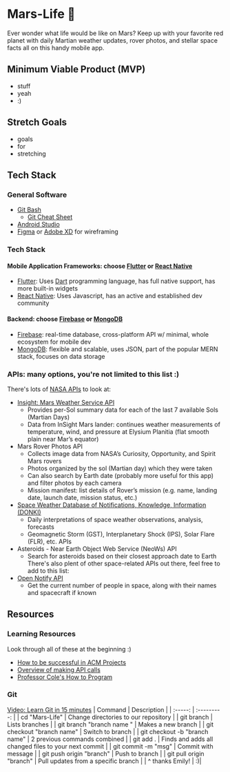 # Mars-Life 🚀
Ever wonder what life would be like on Mars? Keep up with your favorite red planet with daily Martian weather updates, rover photos, and stellar space facts all on this handy mobile app.

## Minimum Viable Product (MVP)
* stuff
* yeah
* :)

## Stretch Goals
* goals
* for
* stretching

## Tech Stack
### General Software
* [Git Bash](https://git-scm.com/downloads)
  * [Git Cheat Sheet](https://education.github.com/git-cheat-sheet-education.pdf)
* [Android Studio](https://developer.android.com/studio)
* [Figma](https://www.figma.com/) or [Adobe XD](https://www.adobe.com/products/xd.html) for wireframing

### Tech Stack
#### Mobile Application Frameworks: choose [Flutter](https://flutter.dev/) or [React Native](https://reactnative.dev/)
* [Flutter](https://flutter.dev/): Uses [Dart](https://dart.dev/) programming language, has full native support, has more built-in widgets
* [React Native](https://reactnative.dev/): Uses Javascript, has an active and established dev community

#### Backend: choose [Firebase](https://firebase.google.com/) or [MongoDB](https://www.mongodb.com/)
* [Firebase](https://firebase.google.com/): real-time database, cross-platform API w/ minimal, whole ecosystem for mobile dev
* [MongoDB](https://www.mongodb.com/): flexible and scalable, uses JSON, part of the popular MERN stack, focuses on data storage

### APIs: many options, you're not limited to this list :)
There's lots of [NASA APIs](https://api.nasa.gov/) to look at: 
* [Insight: Mars Weather Service API](https://api.nasa.gov/assets/insight/InSight%20Weather%20API%20Documentation.pdf)
  * Provides per-Sol summary data for each of the last 7 available Sols (Martian Days)
  * Data from InSight Mars lander: continues weather measurements of temperature, wind, and pressure at Elysium Planitia (flat smooth plain near Mar’s equator)
* Mars Rover Photos API
  * Collects image data from NASA’s Curiosity, Opportunity, and Spirit Mars rovers
  * Photos organized by the sol (Martian day) which they were taken
  * Can also search by Earth date (probably more useful for this app) and filter photos by each camera
  * Mission manifest: list details of Rover’s mission (e.g. name, landing date, launch date, mission status, etc.)
* [Space Weather Database of Notifications, Knowledge, Information (DONKI)](https://ccmc.gsfc.nasa.gov/donki/)
  * Daily interpretations of space weather observations, analysis, forecasts
  * Geomagnetic Storm (GST), Interplanetary Shock (IPS), Solar Flare (FLR), etc. APIs
* Asteroids - Near Earth Object Web Service (NeoWs) API
  * Search for asteroids based on their closest approach date to Earth
There's also plent of other space-related APIs out there, feel free to add to this list: 
* [Open Notify API](http://open-notify.org/Open-Notify-API/People-In-Space/)
  * Get the current number of people in space, along with their names and spacecraft if known

## Resources
### Learning Resources
Look through all of these at the beginning :)
- [How to be successful in ACM Projects](https://docs.google.com/document/d/1mRIWzmfmJO3MCsvR9vr6VI94GnVYtHqZiq4sqMd3fic/edit?usp=sharing)
- [Overview of making API calls](https://snipcart.com/blog/apis-integration-usage-benefits)
- [Professor Cole's How to Program](https://personal.utdallas.edu/~jxc064000/HowToProgram.html)

### Git
[Video: Learn Git in 15 minutes](https://youtu.be/USjZcfj8yxE)
| Command | Description |
| :-----: | :---------: |
| cd "Mars-Life" | Change directories to our repository |
| git branch | Lists branches |
| git branch "branch name " | Makes a new branch |
| git checkout "branch name" | Switch to branch |
| git checkout -b "branch name" | 2 previous commands combined |
| git add . | Finds and adds all changed files to your next commit |
| git commit -m "msg" | Commit with message |
| git push origin "branch" | Push to branch |
| git pull origin "branch" | Pull updates from a specific branch |
| ^ thanks Emily! | :)|


